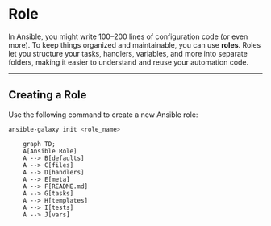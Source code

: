 
# Role

In Ansible, you might write 100–200 lines of configuration code (or even more). To keep things organized and maintainable, you can use **roles**. Roles let you structure your tasks, handlers, variables, and more into separate folders, making it easier to understand and reuse your automation code.

---

## Creating a Role

Use the following command to create a new Ansible role:

```bash
ansible-galaxy init <role_name>
```

```mermaid
    graph TD;
    A[Ansible Role]
    A --> B[defaults]
    A --> C[files]
    A --> D[handlers]
    A --> E[meta]
    A --> F[README.md]
    A --> G[tasks]
    A --> H[templates]
    A --> I[tests]
    A --> J[vars]
